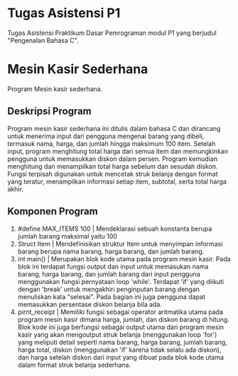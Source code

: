 # Tugas Asistensi P1
Tugas Asistensi Praktikum Dasar Pemrograman modul P1 yang berjudul "Pengenalan Bahasa C".
# Mesin Kasir Sederhana
Program Mesin kasir sederhana.

## Deskripsi Program
Program mesin kasir sederhana ini ditulis dalam bahasa C dan dirancang untuk menerima input dari pengguna mengenai barang yang dibeli, termasuk nama, harga, dan jumlah hingga maksimum 100 item. Setelah input, program menghitung total harga dari semua item dan memungkinkan pengguna untuk memasukkan diskon dalam persen. Program kemudian menghitung dan menampilkan total harga sebelum dan sesudah diskon. Fungsi terpisah digunakan untuk mencetak struk belanja dengan format yang teratur, menampilkan informasi setiap item, subtotal, serta total harga akhir.

## Komponen Program
1. #define MAX_ITEMS 100 | Mendeklarasi sebuah konstanta berupa jumlah barang maksimal yaitu 100
2. Struct Item | Mendefinisikan struktur Item untuk menyimpan informasi barang berupa nama barang, harga barang, dan jumlah barang.
3. int main() | Merupakan blok kode utama pada program mesin kasir. Pada blok ini terdapat fungsi output dan input untuk memasukan nama barang, harga barang, dan jumlah barang dari input pengguna menggunakan fungsi pernyataan loop 'while'. Terdapat 'if' yang diikuti dengan 'break' untuk mengakhiri penginputan barang dengan menuliskan kata "selesai". Pada bagian ini juga pengguna dapat memasukkan persentase diskon belanja bila ada.
4. pirnt_receipt | Memiliki fungsi sebagai operator aritmatika utama pada program mesin kasir dimana harga, jumlah, dan diskon barang di hitung. Blok kode ini juga berfungsi sebagai output utama dari program mesin kasir yang akan mengoutput struk belanja (menggunakan loop 'for') yang meliputi detail seperti nama barang, harga barang, jumlah barang, harga total, diskon (menggunakan 'if' karena tidak selalu ada diskon), dan harga setelah diskon dari input yang dibuat pada blok kode utama dalam format struk belanja sederhana.

